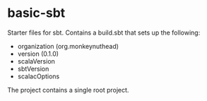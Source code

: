 # basic-sbt

Starter files for sbt.  Contains a build.sbt that sets up the following:
  - organization (org.monkeynuthead)
  - version (0.1.0)
  - scalaVersion
  - sbtVersion
  - scalacOptions
  
The project contains a single root project.
